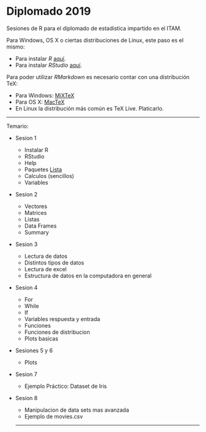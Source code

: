 # Diplomado 2019
Sesiones de R para el diplomado de estadistica impartido en el ITAM. 

Para Windows, OS X o ciertas distribuciones de Linux, este paso es el mismo:

- Para instalar *R* [aquí](https://cran.itam.mx/).
- Para instalar *RStudio* [aquí](https://www.rstudio.com/products/rstudio/download/#download).

Para poder utilizar *RMarkdown* es necesario contar con una distribución TeX:

- Para Windows: [MiXTeX](https://miktex.org/download)
- Para OS X: [MacTeX](http://www.tug.org/mactex/downloading.html)
- En Linux la distribución más común es TeX Live. Platicarlo.

---

Temario: 

- Sesion 1
  * Instalar R 
  * RStudio
  * Help
  * Paquetes [Lista](https://cran.r-project.org/web/packages/available_packages_by_name.html)
  * Calculos (sencillos)
  * Variables
- Sesion 2 
  * Vectores
  * Matrices
  * Listas
  * Data Frames 
  * Summary
- Sesion 3
  * Lectura de datos
  * Distintos tipos de datos
  * Lectura de excel
  * Estructura de datos en la computadora en general
- Sesion 4
  * For
  * While
  * If
  * Variables respuesta y entrada
  * Funciones
  * Funciones de distribucion
  * Plots basicas

- Sesiones 5 y 6
  * Plots
  
- Sesion 7 
  * Ejemplo Práctico: Dataset de Iris

- Sesion 8
  * Manipulacion de data sets mas avanzada
  * Ejemplo de movies.csv
 
  ---
